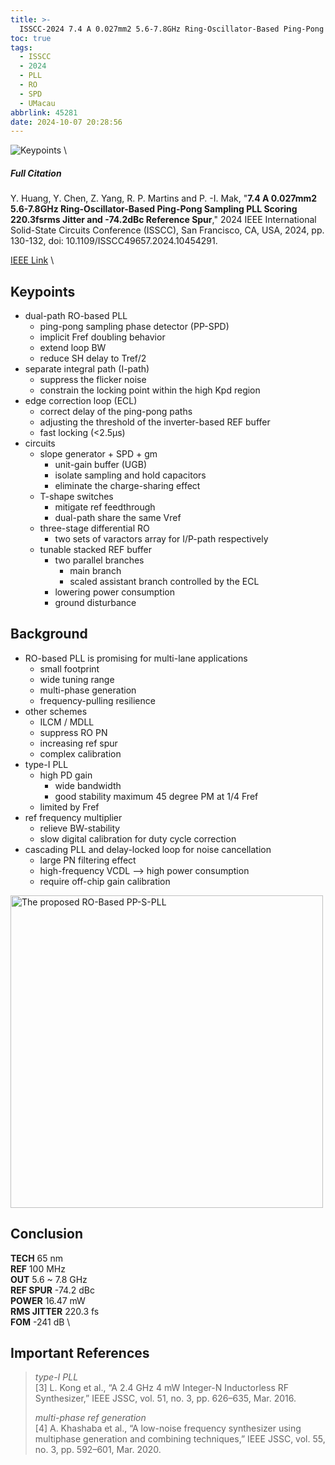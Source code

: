 ```yaml
---
title: >-
  ISSCC-2024 7.4 A 0.027mm2 5.6-7.8GHz Ring-Oscillator-Based Ping-Pong Sampling PLL Scoring 220.3fsrms Jitter and -74.2dBc Reference Spur
toc: true
tags:
  - ISSCC
  - 2024
  - PLL
  - RO
  - SPD
  - UMacau
abbrlink: 45281
date: 2024-10-07 20:28:56
---
```


![Keypoints](https://s21.ax1x.com/2024/10/07/pAGQ2OH.md.png) \

##### Full Citation

Y. Huang, Y. Chen, Z. Yang, R. P. Martins and P. -I. Mak, "**7.4 A 0.027mm2 5.6-7.8GHz Ring-Oscillator-Based Ping-Pong Sampling PLL Scoring 220.3fsrms Jitter and -74.2dBc Reference Spur**," 2024 IEEE International Solid-State Circuits Conference (ISSCC), San Francisco, CA, USA, 2024, pp. 130-132, doi: 10.1109/ISSCC49657.2024.10454291.

[IEEE Link](https://ieeexplore.ieee.org/document/10454291) \

## Keypoints

- dual-path RO-based PLL
  - ping-pong sampling phase detector (PP-SPD)
  - implicit Fref doubling behavior
  - extend loop BW
  - reduce SH delay to Tref/2
- separate integral path (I-path)
  - suppress the flicker noise
  - constrain the locking point within the high Kpd region
- edge correction loop (ECL)
  - correct delay of the ping-pong paths
  - adjusting the threshold of the inverter-based REF buffer
  - fast locking (<2.5μs)
- circuits
  - slope generator + SPD + gm
    - unit-gain buffer (UGB)
    - isolate sampling and hold capacitors
    - eliminate the charge-sharing effect
  - T-shape switches
    - mitigate ref feedthrough
    - dual-path share the same Vref
  - three-stage differential RO
    - two sets of varactors array for I/P-path respectively
  - tunable stacked REF buffer
    - two parallel branches
      - main branch
      - scaled assistant branch controlled by the ECL
    - lowering power consumption
    - ground disturbance

## Background

- RO-based PLL is promising for multi-lane applications
  - small footprint
  - wide tuning range
  - multi-phase generation
  - frequency-pulling resilience
- other schemes
  - ILCM / MDLL
  - suppress RO PN
  - increasing ref spur
  - complex calibration
- type-I PLL
  - high PD gain
    - wide bandwidth
    - good stability
      maximum 45 degree PM at 1/4 Fref
  - limited by Fref
- ref frequency multiplier
  - relieve BW-stability
  - slow digital calibration for duty cycle correction
- cascading PLL and delay-locked loop for noise cancellation
  - large PN filtering effect
  - high-frequency VCDL --> high power consumption
  - require off-chip gain calibration


<img src="https://s21.ax1x.com/2024/10/07/pAGQg6e.png" width = "500" alt="The proposed RO-Based PP-S-PLL" align=center />

## Conclusion

**TECH**  65 nm  \
**REF**  100 MHz \
**OUT**  5.6 ~ 7.8 GHz \
**REF SPUR**  -74.2 dBc \
**POWER**  16.47 mW  \
**RMS JITTER**  220.3 fs \
**FOM**  -241 dB \

## Important References

> *type-I PLL* \
> [3] L. Kong et al., “A 2.4 GHz 4 mW Integer-N Inductorless RF Synthesizer,” IEEE JSSC, vol. 51, no. 3, pp. 626–635, Mar. 2016.
> 
> *multi-phase ref generation* \
> [4] A. Khashaba et al., “A low-noise frequency synthesizer using multiphase generation and combining techniques,” IEEE JSSC, vol. 55, no. 3, pp. 592–601, Mar. 2020.
